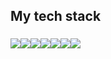 <h2> My tech stack </h2>
<h3>
<img src="https://img.shields.io/badge/HTML5-E34F26?style=flat-square&logo=HTML5&logoColor=white" /><img src="https://img.shields.io/badge/CSS3-1572B6?style=flat-square&logo=CSS3&logoColor=white" /><img src="https://img.shields.io/badge/Javascript-F7DF1E?style=flat-square&logo=Javascript&logoColor=white" /><img src="https://img.shields.io/badge/Typescript-3178C6?style=flat-square&logo=Typescript&logoColor=white" /><img src="https://img.shields.io/badge/React-61DAFB?style=flat-square&logo=React&logoColor=white" /><img src="https://img.shields.io/badge/Redux-764ABC?style=flat-square&logo=Redux&logoColor=white" /><img src="https://img.shields.io/badge/styledcomponents-DB7093?style=flat-square&logo=styledcomponents&logoColor=white" />  
</h3>
